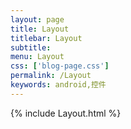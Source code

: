 ```yaml
---
layout: page
title: Layout
titlebar: Layout
subtitle: 
menu: Layout
css: ['blog-page.css']
permalink: /Layout
keywords: android,控件
---
```

{% include Layout.html %}